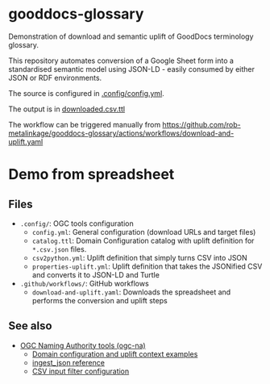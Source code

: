 # gooddocs-glossary
Demonstration of download and semantic uplift of GoodDocs terminology glossary.

This repository automates conversion of a Google Sheet form into a standardised semantic model using JSON-LD - easily consumed by either JSON or RDF environments.

The source is configured in [.config/config.yml](.config/config.yml).

The output is in [downloaded.csv.ttl](downloaded.csv.ttl)

The workflow can be triggered manually from 
https://github.com/rob-metalinkage/gooddocs-glossary/actions/workflows/download-and-uplift.yaml


# Demo from spreadsheet
## Files

- `.config/`: OGC tools configuration
  - `config.yml`: General configuration (download URLs and target files) 
  - `catalog.ttl`: Domain Configuration catalog with uplift definition for `*.csv.json` files.
  - `csv2python.yml`: Uplift definition that simply turns CSV into JSON
  - `properties-uplift.yml`: Uplift definition that takes the JSONified CSV and converts it to JSON-LD and Turtle
- `.github/workflows/`: GitHub workflows
  - `download-and-uplift.yaml`: Downloads the spreadsheet and performs the conversion and uplift steps

## See also

- [OGC Naming Authority tools (ogc-na)](https://opengeospatial.github.io/ogc-na-tools/)
  - [Domain configuration and uplift context examples](https://opengeospatial.github.io/ogc-na-tools/examples/)
  - [ingest_json reference](https://opengeospatial.github.io/ogc-na-tools/reference/ogc/na/ingest_json/)
  - [CSV input filter configuration](https://opengeospatial.github.io/ogc-na-tools/reference/ogc/na/input_filters/csv/)
